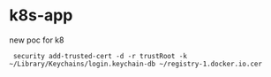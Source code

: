# k8s-app
new poc for k8

` security add-trusted-cert -d -r trustRoot -k ~/Library/Keychains/login.keychain-db ~/registry-1.docker.io.cer`